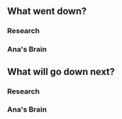 ## What went down?
### Research

### Ana's Brain

## What will go down next?

### Research

### Ana's Brain


